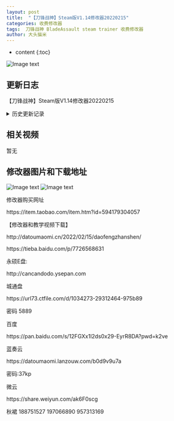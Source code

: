 ```yaml
---
layout: post
title:  "【刀锋战神】Steam版V1.14修改器20220215"
categories: 收费修改器
tags:  刀锋战神 BladeAssault steam trainer 收费修改器
author: 大头猫米
---
```


* content
{:toc}

![Image text](https://datoumaomi.github.io/pic/DDD/daofengzhanshen/刀锋战神.jpg)

##  更新日志

【刀锋战神】Steam版V1.14修改器20220215




<details>
<summary>历史更新记录</summary>
【刀锋战神】Steam版V1.14修改器20220215

</details>

## 相关视频
暂无

## 修改器图片和下载地址

![Image text](https://datoumaomi.github.io/pic/DDD/daofengzhanshen/刀锋战神.jpg)
![Image text](https://datoumaomi.github.io/pic/DDD/daofengzhanshen/刀锋战神.png)




<p></p>
修改器购买网址
<p></p>
https://item.taobao.com/item.htm?id=594179304057
<p></p>
【修改器和教学视频下载】
<p></p>
http://datoumaomi.cn/2022/02/15/daofengzhanshen/
<p></p>
https://tieba.baidu.com/p/7726568631
<p></p>
永硕E盘:
<p></p>
http://cancandodo.ysepan.com
<p></p>
城通盘
<p></p>
https://url73.ctfile.com/d/1034273-29312464-975b89
<p></p>
密码 5889
<p></p>
百度
<p></p>
https://pan.baidu.com/s/12FGXx1l2ds0x29-EyrR8DA?pwd=k2ve
<p></p>
蓝奏云
<p></p>
https://datoumaomi.lanzouw.com/b0d9v9u7a
<p></p>
密码:37kp
<p></p>
微云
<p></p>
https://share.weiyun.com/ak6F0scg
<p></p>
<p>秋裙 188751527 197066890 957313169</p>
